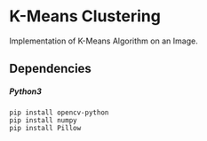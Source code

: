# K-Means Clustering
Implementation of K-Means Algorithm on an Image.

## Dependencies
##### Python3
```
pip install opencv-python
pip install numpy
pip install Pillow
```
